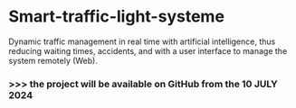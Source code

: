 # Smart-traffic-light-systeme
Dynamic traffic management in real time with artificial intelligence, thus reducing waiting times, accidents, and with a user interface to manage the system remotely (Web).

### >>> the project will be available on GitHub from the 10 JULY 2024
